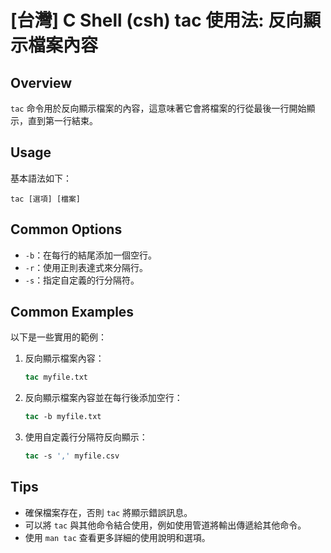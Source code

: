 # [台灣] C Shell (csh) tac 使用法: 反向顯示檔案內容

## Overview
`tac` 命令用於反向顯示檔案的內容，這意味著它會將檔案的行從最後一行開始顯示，直到第一行結束。

## Usage
基本語法如下：
```
tac [選項] [檔案]
```

## Common Options
- `-b`：在每行的結尾添加一個空行。
- `-r`：使用正則表達式來分隔行。
- `-s`：指定自定義的行分隔符。

## Common Examples
以下是一些實用的範例：

1. 反向顯示檔案內容：
   ```csh
   tac myfile.txt
   ```

2. 反向顯示檔案內容並在每行後添加空行：
   ```csh
   tac -b myfile.txt
   ```

3. 使用自定義行分隔符反向顯示：
   ```csh
   tac -s ',' myfile.csv
   ```

## Tips
- 確保檔案存在，否則 `tac` 將顯示錯誤訊息。
- 可以將 `tac` 與其他命令結合使用，例如使用管道將輸出傳遞給其他命令。
- 使用 `man tac` 查看更多詳細的使用說明和選項。